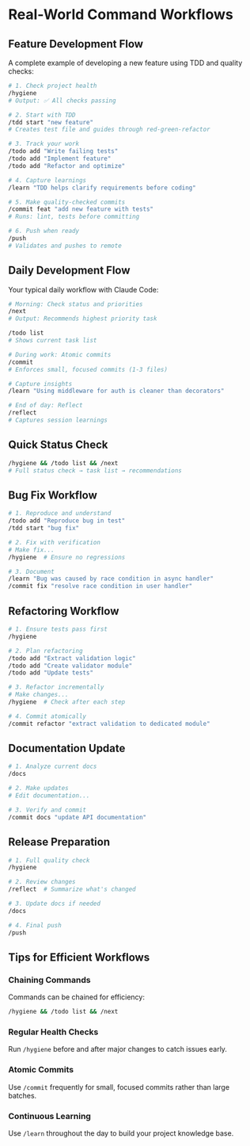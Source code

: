 # Real-World Command Workflows

## Feature Development Flow

A complete example of developing a new feature using TDD and quality checks:

```bash
# 1. Check project health
/hygiene
# Output: ✅ All checks passing

# 2. Start with TDD
/tdd start "new feature"
# Creates test file and guides through red-green-refactor

# 3. Track your work
/todo add "Write failing tests"
/todo add "Implement feature"
/todo add "Refactor and optimize"

# 4. Capture learnings
/learn "TDD helps clarify requirements before coding"

# 5. Make quality-checked commits
/commit feat "add new feature with tests"
# Runs: lint, tests before committing

# 6. Push when ready
/push
# Validates and pushes to remote
```

## Daily Development Flow

Your typical daily workflow with Claude Code:

```bash
# Morning: Check status and priorities
/next
# Output: Recommends highest priority task

/todo list
# Shows current task list

# During work: Atomic commits
/commit
# Enforces small, focused commits (1-3 files)

# Capture insights
/learn "Using middleware for auth is cleaner than decorators"

# End of day: Reflect
/reflect
# Captures session learnings
```

## Quick Status Check

```bash
/hygiene && /todo list && /next
# Full status check → task list → recommendations
```

## Bug Fix Workflow

```bash
# 1. Reproduce and understand
/todo add "Reproduce bug in test"
/tdd start "bug fix"

# 2. Fix with verification
# Make fix...
/hygiene  # Ensure no regressions

# 3. Document
/learn "Bug was caused by race condition in async handler"
/commit fix "resolve race condition in user handler"
```

## Refactoring Workflow

```bash
# 1. Ensure tests pass first
/hygiene

# 2. Plan refactoring
/todo add "Extract validation logic"
/todo add "Create validator module"
/todo add "Update tests"

# 3. Refactor incrementally
# Make changes...
/hygiene  # Check after each step

# 4. Commit atomically
/commit refactor "extract validation to dedicated module"
```

## Documentation Update

```bash
# 1. Analyze current docs
/docs

# 2. Make updates
# Edit documentation...

# 3. Verify and commit
/commit docs "update API documentation"
```

## Release Preparation

```bash
# 1. Full quality check
/hygiene

# 2. Review changes
/reflect  # Summarize what's changed

# 3. Update docs if needed
/docs

# 4. Final push
/push
```

## Tips for Efficient Workflows

### Chaining Commands

Commands can be chained for efficiency:

```bash
/hygiene && /todo list && /next
```

### Regular Health Checks

Run `/hygiene` before and after major changes to catch issues early.

### Atomic Commits

Use `/commit` frequently for small, focused commits rather than large batches.

### Continuous Learning

Use `/learn` throughout the day to build your project knowledge base.
